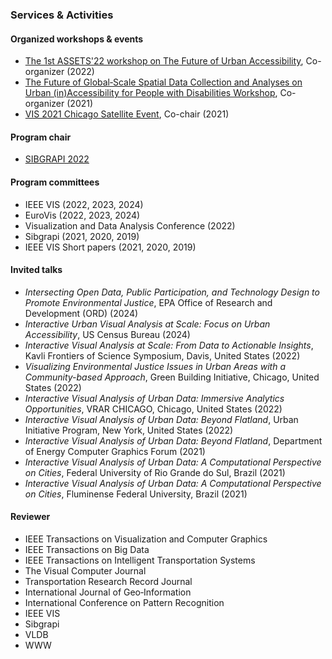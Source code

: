 ### Services & Activities

#### Organized workshops & events

- [The 1st ASSETS'22 workshop on The Future of Urban Accessibility](https://accessiblecities.github.io/UrbanAccess2022/), Co-organizer (2022)
- [The Future of Global‑Scale Spatial Data Collection and Analyses on Urban (in)Accessibility for People with Disabilities Workshop](http://wp1066709.server-he.de/sdss2021/), Co-organizer (2021)
- [VIS 2021 Chicago Satellite Event](https://www.evl.uic.edu/vis-chicago/), Co-chair (2021)

#### Program chair

- [SIBGRAPI 2022](https://www.natalnet.br/sibgrapi2022/)

#### Program committees

- IEEE VIS (2022, 2023, 2024)
- EuroVis (2022, 2023, 2024)
- Visualization and Data Analysis Conference (2022)
- Sibgrapi (2021, 2020, 2019)
- IEEE VIS Short papers (2021, 2020, 2019)

#### Invited talks

- *Intersecting Open Data, Public Participation, and Technology Design to Promote Environmental Justice*, EPA Office of Research and Development (ORD) (2024)
- *Interactive Urban Visual Analysis at Scale: Focus on Urban Accessibility*, US Census Bureau (2024)
- *Interactive Visual Analysis at Scale: From Data to Actionable Insights*, Kavli Frontiers of Science Symposium, Davis, United States (2022)
- *Visualizing Environmental Justice Issues in Urban Areas with a Community-based Approach*, Green Building Initiative, Chicago, United States (2022)
- *Interactive Visual Analysis of Urban Data: Immersive Analytics Opportunities*, VRAR CHICAGO, Chicago, United States (2022)
- *Interactive Visual Analysis of Urban Data: Beyond Flatland*, Urban Initiative Program, New York, United States (2022)
- *Interactive Visual Analysis of Urban Data: Beyond Flatland*, Department of Energy Computer Graphics Forum (2021)
- *Interactive Visual Analysis of Urban Data: A Computational Perspective on Cities*, Federal University of Rio Grande do Sul, Brazil (2021)
- *Interactive Visual Analysis of Urban Data: A Computational Perspective on Cities*, Fluminense Federal University, Brazil (2021)


#### Reviewer

- IEEE Transactions on Visualization and Computer Graphics
- IEEE Transactions on Big Data
- IEEE Transactions on Intelligent Transportation Systems
- The Visual Computer Journal
- Transportation Research Record Journal
- International Journal of Geo‑Information
- International Conference on Pattern Recognition
- IEEE VIS
- Sibgrapi
- VLDB
- WWW
